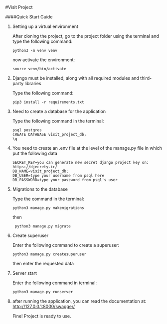 #Visit Project

####Quick Start Guide

1. Setting up a virtual environment

    After cloning the project, go to the project folder using the terminal and type the following command:
    
    ```
    python3 -m venv venv
    ```
    
    now activate the environment:
    
    ```
    source venv/bin/activate
    ```

2. Django must be installed, along with all required modules and third-party libraries
    
    Type the following command:
    
    ```
   pip3 install -r requirements.txt
   ```
   
3. Need to create a database for the application
    
    Type the following command in the terminal:
    
    ```
   psql postgres
   CREATE DATABASE visit_project_db;
   \q
   ```
   
4. You need to create an .env file at the level of the manage.py file in which put the following data
    
    ```
   SECRET_KEY=you can generate new secret django project key on: https://djecrety.ir/
   DB_NAME=visit_project_db;
   DB_USER=type your username from psql here
   DB_PASSWORD=type your password from psql's user
   ```
   
5. Migrations to the database

    Type the command in the terminal:
    
    ```
   python3 manage.py makemigrations
   ```
   
   then
   
   ```
    python3 manage.py migrate
    ```
   
6. Create superuser

    Enter the following command to create a superuser:
    
    ```
   python3 manage.py createsuperuser
   ```
    
    then enter the requested data

    
7. Server start

    Enter the following command in terminal:
    
    ```
   python3 manage.py runserver
   ```   
   
8. after running the application, you can read the documentation at: http://127.0.0.1:8000/swagger/

    Fine! Project is ready to use.
